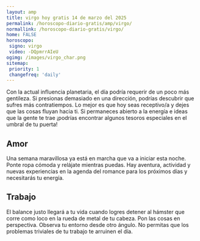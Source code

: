 ```yaml
---
layout: amp
title: virgo hoy gratis 14 de marzo del 2025 
permalink: /horoscopo-diario-gratis/amp/virgo/
normallink: /horoscopo-diario-gratis/virgo/
home: FALSE
horoscopo:
 signo: virgo
 video: -DQpmrrAIeU
ogimg: /images/virgo_char.png
sitemap:
 priority: 1
 changefreq: 'daily'
---
```



Con la actual influencia planetaria, el día podría requerir de un poco más gentileza. Si presionas demasiado en una dirección, podrías descubrir que sufres más contratiempos. Lo mejor es que hoy seas receptivo/a y dejes que las cosas fluyan hacia ti. Si permaneces abierto a la energía e ideas que la gente te trae ¡podrías encontrar algunos tesoros especiales en el umbral de tu puerta!

## Amor

Una semana maravillosa ya está en marcha que va a iniciar esta noche. Ponte ropa cómoda y relájate mientras puedas. Hay aventura, actividad y nuevas experiencias en la agenda del romance para los próximos días y necesitarás tu energía.

## Trabajo

El balance justo llegará a tu vida cuando logres detener al hámster que corre como loco en la rueda de metal de tu cabeza. Pon las cosas en perspectiva. Observa tu entorno desde otro ángulo. No permitas que los problemas triviales de tu trabajo te arruinen el día.